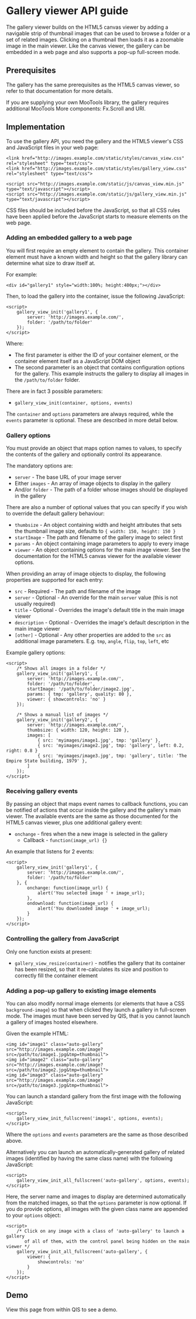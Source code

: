 # Gallery viewer API guide

The gallery viewer builds on the HTML5 canvas viewer by adding a navigable strip of thumbnail
images that can be used to browse a folder or a set of related images. Clicking on a thumbnail
then loads it as a zoomable image in the main viewer. Like the canvas viewer, the gallery can
be embedded in a web page and also supports a pop-up full-screen mode.

## Prerequisites

The gallery has the same prerequisites as the HTML5 canvas viewer, so refer to that
documentation for more details.

If you are supplying your own MooTools library, the gallery requires additional MooTools More
components: Fx.Scroll and URI.

## Implementation

To use the gallery API, you need the gallery and the HTML5 viewer's CSS and JavaScript files
in your web page:

	<link href="http://images.example.com/static/styles/canvas_view.css" rel="stylesheet" type="text/css">
	<link href="http://images.example.com/static/styles/gallery_view.css" rel="stylesheet" type="text/css">
	
	<script src="http://images.example.com/static/js/canvas_view.min.js" type="text/javascript"></script>
	<script src="http://images.example.com/static/js/gallery_view.min.js" type="text/javascript"></script>

CSS files should be included before the JavaScript, so that all CSS rules have been applied
before the JavaScript starts to measure elements on the web page.

### Adding an embedded gallery to a web page

You will first require an empty element to contain the gallery. This container element must
have a known width and height so that the gallery library can determine what size to draw itself
at.

For example:

	<div id="gallery1" style="width:100%; height:400px;"></div>

Then, to load the gallery into the container, issue the following JavaScript:

	<script>
		gallery_view_init('gallery1', {
			server: 'http://images.example.com/',
			folder: '/path/to/folder'
		});
	</script>

Where:

* The first parameter is either the ID of your container element, or the container element itself
  as a JavaScript DOM object
* The second parameter is an object that contains configuration options for the gallery.
  This example instructs the gallery to display all images in the `/path/to/folder` folder.

There are in fact 3 possible parameters:

* `gallery_view_init(container, options, events)`

The `container` and `options` parameters are always required, while the `events` parameter is
optional. These are described in more detail below.

### Gallery options

You must provide an object that maps option names to values, to specify the contents of the
gallery and optionally control its appearance.

The mandatory options are:

* `server` - The base URL of your image server
* Either `images` - An array of image objects to display in the gallery
* And/or `folder` - The path of a folder whose images should be displayed in the gallery

There are also a number of optional values that you can specify if you wish to override the
default gallery behaviour:

* `thumbsize` - An object containing width and height attributes that sets the
  thumbnail image size, defaults to `{ width: 150, height: 150 }`
* `startImage` - The path and filename of the gallery image to select first
* `params` - An object containing image parameters to apply to every image
* `viewer` - An object containing options for the main image viewer. See the documentation
  for the HTML5 canvas viewer for the available viewer options.

When providing an array of image objects to display, the following properties are supported for
each entry:

* `src` - Required - The path and filename of the image
* `server` - Optional - An override for the main `server` value (this is not usually required)
* `title` - Optional - Overrides the image's default title in the main image viewer
* `description` - Optional - Overrides the image's default description in the main image viewer
* `[other]` - Optional - Any other properties are added to the `src` as additional image
  parameters. E.g. `tmp`, `angle`, `flip`, `top`, `left`, etc

Example gallery options:

	<script>
		/* Shows all images in a folder */
		gallery_view_init('gallery1', {
			server: 'http://images.example.com/',
			folder: '/path/to/folder',
			startImage: '/path/to/folder/image2.jpg',
			params: { tmp: 'gallery', quality: 80 },
			viewer: { showcontrols: 'no' }			
		});
	
		/* Shows a manual list of images */
		gallery_view_init('gallery2', {
			server: 'http://images.example.com/',
			thumbsize: { width: 120, height: 120 },
			images: [
				{ src: 'myimages/image1.jpg', tmp: 'gallery' },
				{ src: 'myimages/image2.jpg', tmp: 'gallery', left: 0.2, right: 0.8 }
				{ src: 'myimages/image3.jpg', tmp: 'gallery', title: 'The Empire State building, 1979' },
			]
		});
	</script>

### Receiving gallery events

By passing an object that maps event names to callback functions, you can be notified of actions
that occur inside the gallery and the gallery's main viewer. The available events are the same
as those documented for the HTML5 canvas viewer, plus one additional gallery event:

* `onchange` - fires when the a new image is selected in the gallery
	* Callback - `function(image_url) {}`

An example that listens for 2 events:

	<script>
		gallery_view_init('gallery1', {
			server: 'http://images.example.com/',
			folder: '/path/to/folder'
		}, {
			onchange: function(image_url) {
				alert('You selected image ' + image_url);
			},
			ondownload: function(image_url) {
				alert('You downloaded image ' + image_url);
			}
		});
	</script>

### Controlling the gallery from JavaScript

Only one function exists at present:

* `gallery_view_resize(container)` - notifies the gallery that its container has been resized,
  so that it re-calculates its size and position to correctly fill the container element

### Adding a pop-up gallery to existing image elements

You can also modify normal image elements (or elements that have a CSS `background-image`)
so that when clicked they launch a gallery in full-screen mode. The images must have
been served by QIS, that is you cannot launch a gallery of images hosted elsewhere.

Given the example HTML:

	<img id="image1" class="auto-gallery" src="http://images.example.com/image?src=/path/to/image1.jpg&tmp=thumbnail">
	<img id="image2" class="auto-gallery" src="http://images.example.com/image?src=/path/to/image2.jpg&tmp=thumbnail">
	<img id="image3" class="auto-gallery" src="http://images.example.com/image?src=/path/to/image3.jpg&tmp=thumbnail">

You can launch a standard gallery from the first image with the following JavaScript:

	<script>
		gallery_view_init_fullscreen('image1', options, events);
	</script>

Where the `options` and `events` parameters are the same as those described above.

Alternatively you can launch an automatically-generated gallery of related images
(identified by having the same class name) with the following JavaScript:

	<script>
		gallery_view_init_all_fullscreen('auto-gallery', options, events);
	</script>

Here, the server name and images to display are determined automatically from the matched images,
so that the `options` parameter is now optional. If you do provide options, all images with
the given class name are appended to your `options` object:

	<script>
		/* Click on any image with a class of 'auto-gallery' to launch a gallery
		   of all of them, with the control panel being hidden on the main viewer */
		gallery_view_init_all_fullscreen('auto-gallery', {
			viewer: {
				showcontrols: 'no'
			}
		});
	</script>

## Demo

View this page from within QIS to see a demo.
